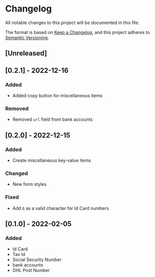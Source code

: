 # Changelog

All notable changes to this project will be documented in this file.

The format is based on [Keep a Changelog](https://keepachangelog.com/en/1.0.0/),
and this project adheres to [Semantic Versioning](https://semver.org/spec/v2.0.0.html).

## [Unreleased]

## [0.2.1] - 2022-12-16

### Added

- Added copy button for miscellaneous items

### Removed

- Removed `url` field from bank accounts

## [0.2.0] - 2022-12-15

### Added

- Create miscellaneous key-value items

### Changed

- New form styles

### Fixed

- Add `0` as a valid character for Id Card numbers

## [0.1.0] - 2022-02-05

### Added

- Id Card
- Tax Id
- Social Security Number
- bank accounts
- DHL Post Number
